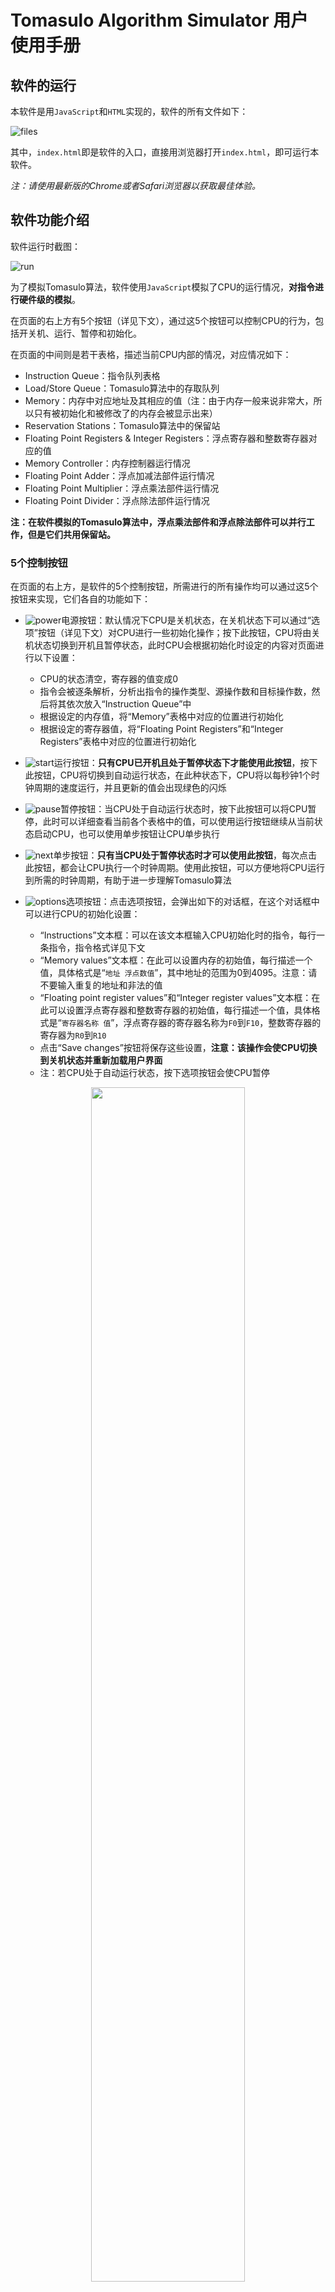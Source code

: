 # Tomasulo Algorithm Simulator 用户使用手册

## 软件的运行

本软件是用`JavaScript`和`HTML`实现的，软件的所有文件如下：

![files](imgs/files.png)

其中，`index.html`即是软件的入口，直接用浏览器打开`index.html`，即可运行本软件。

*注：请使用最新版的Chrome或者Safari浏览器以获取最佳体验。*

## 软件功能介绍

软件运行时截图：

![run](imgs/run.png)

为了模拟Tomasulo算法，软件使用`JavaScript`模拟了CPU的运行情况，**对指令进行硬件级的模拟**。

在页面的右上方有5个按钮（详见下文），通过这5个按钮可以控制CPU的行为，包括开关机、运行、暂停和初始化。

在页面的中间则是若干表格，描述当前CPU内部的情况，对应情况如下：

* Instruction Queue：指令队列表格
* Load/Store Queue：Tomasulo算法中的存取队列
* Memory：内存中对应地址及其相应的值（注：由于内存一般来说非常大，所以只有被初始化和被修改了的内存会被显示出来）
* Reservation Stations：Tomasulo算法中的保留站
* Floating Point Registers & Integer Registers：浮点寄存器和整数寄存器对应的值
* Memory Controller：内存控制器运行情况
* Floating Point Adder：浮点加减法部件运行情况
* Floating Point Multiplier：浮点乘法部件运行情况
* Floating Point Divider：浮点除法部件运行情况

**注：在软件模拟的Tomasulo算法中，浮点乘法部件和浮点除法部件可以并行工作，但是它们共用保留站。**

### 5个控制按钮

在页面的右上方，是软件的5个控制按钮，所需进行的所有操作均可以通过这5个按钮来实现，它们各自的功能如下：

* ![power](imgs/power.png)电源按钮：默认情况下CPU是关机状态，在关机状态下可以通过“选项”按钮（详见下文）对CPU进行一些初始化操作；按下此按钮，CPU将由关机状态切换到开机且暂停状态，此时CPU会根据初始化时设定的内容对页面进行以下设置：
    * CPU的状态清空，寄存器的值变成0
    * 指令会被逐条解析，分析出指令的操作类型、源操作数和目标操作数，然后将其依次放入“Instruction Queue”中
    * 根据设定的内存值，将“Memory”表格中对应的位置进行初始化
    * 根据设定的寄存器值，将“Floating Point Registers”和“Integer Registers”表格中对应的位置进行初始化

* ![start](imgs/start.png)运行按钮：**只有CPU已开机且处于暂停状态下才能使用此按钮**，按下此按钮，CPU将切换到自动运行状态，在此种状态下，CPU将以每秒钟1个时钟周期的速度运行，并且更新的值会出现绿色的闪烁

* ![pause](imgs/pause.png)暂停按钮：当CPU处于自动运行状态时，按下此按钮可以将CPU暂停，此时可以详细查看当前各个表格中的值，可以使用运行按钮继续从当前状态启动CPU，也可以使用单步按钮让CPU单步执行

* ![next](imgs/next.png)单步按钮：**只有当CPU处于暂停状态时才可以使用此按钮**，每次点击此按钮，都会让CPU执行一个时钟周期。使用此按钮，可以方便地将CPU运行到所需的时钟周期，有助于进一步理解Tomasulo算法

* ![options](imgs/options.png)选项按钮：点击选项按钮，会弹出如下的对话框，在这个对话框中可以进行CPU的初始化设置：
    * “Instructions”文本框：可以在该文本框输入CPU初始化时的指令，每行一条指令，指令格式详见下文
    * “Memory values”文本框：在此可以设置内存的初始值，每行描述一个值，具体格式是“`地址 浮点数值`”，其中地址的范围为0到4095。注意：请不要输入重复的地址和非法的值
    * “Floating point register values”和“Integer register values”文本框：在此可以设置浮点寄存器和整数寄存器的初始值，每行描述一个值，具体格式是“`寄存器名称 值`”，浮点寄存器的寄存器名称为`F0`到`F10`，整数寄存器的寄存器为`R0`到`R10`
    * 点击“Save changes”按钮将保存这些设置，**注意：该操作会使CPU切换到关机状态并重新加载用户界面**
    * 注：若CPU处于自动运行状态，按下选项按钮会使CPU暂停

<div style="text-align: center"><img width="70%" height="70%" src="imgs/options_dialog.png"/></div>

### 状态机

上面5个按钮的各个功能可以用以下状态机进行描述：

<div style="text-align: center"><img width="50%" height="50%" src="imgs/status.png"/></div>

### 指令说明

目前本模拟器支持以下6条指令，选项对话框中输入的每条指令必须是以下6种指令之一：

1. `ADDD F1, F2, F3`：加法指令，计算`F1=F2+F3`,其中`F1`,`F2`,`F3`均为浮点寄存器的名称
2. `SUBD F1, F2, F3`：减法指令，计算`F1=F2-F3`,其中`F1`,`F2`,`F3`均为浮点寄存器的名称
3. `MULD F1, F2, F3`：乘法指令，计算`F1=F2*F3`,其中`F1`,`F2`,`F3`均为浮点寄存器的名称
4. `DIVD F1, F2, F3`：除法指令，计算`F1=F2/F3`,其中`F1`,`F2`,`F3`均为浮点寄存器的名称
5. `LD F1, offset(R2)`：载入指令，将内存中地址为`R2+offset`的值载入浮点寄存器`F1`,其中`F1`为浮点寄存器的名称，`R2`位整数寄存器的名称，`offset`为一个整数
6. `ST F1, offset(R2)`：储存指令，将浮点寄存器`F1`的值写入内存中地址为`R2+offset`的内存单元，其中`F1`为浮点寄存器的名称，`R2`位整数寄存器的名称，`offset`为一个整数

**注：内存地址的范围为0~4095，请不要试图访问或写入不在此范围的内存单元。**

## 软件详细介绍

### 闪烁

在每个时钟周期，相对于上一个时钟周期被更新的值会出现一个绿色的闪烁，以便用户注意，如下图：

<div style="text-align: center"><img src="imgs/blink.png"/></div>

### Instruction Queue

“Instruction Queue”表格在界面的左上方，当CPU开机时，该表格会被填入设置中的所有指令。表格一共有8列，它们各自的含义如下：

* PC：表示该指令的地址
* Name：表示该指令的名称（如`LD`）
* Dest：表示该指令的目的寄存器
* Src1：表示该指令的源操作数1（对于`LD`和`ST`指令，该值为`offset`）
* Src2：表示该指令的源操作数2（对于`LD`和`ST`指令，该值为整数寄存器的名称）
* Issue：表示在Tomasulo算法中，该指令被发射的时刻
* Exec_comp：表示在Tomasulo算法中，该指令运行完成的时刻
* Writeback：表示在Tomasulo算法中，该指令结果写回的时刻

其中，表格的第1列PC根据指令的排列顺序依次从0增加。

### Load/Store Queue

“Load/Store Queue”表格在界面的中上部分，表示Tomasulo算法中的Load Buffer和Store Buffer，其各列的含义如下：

* Name：表示该Load Buffer或Store Buffer的名称，用于Tomasulo算法的寄存器重命名技术
* Busy：表示该Load Buffer或Store Buffer是否空闲，No表示空闲，Yes表示不空闲
* PC：表示该Buffer中指令的地址
* Vk: 只在Store Buffer中有效，表示需要写入的值，如果值未就绪，则为空
* Qk: 只在Store Buffer中有效，表示需要写入值的所在的保留站的名称，如果值已就绪，则为空
* Addr: 表示Load或Store指令的操作地址

### Memory

“Memory”表格在界面的右上方，描述当前内存的状态。该表格每行描述一个内存单元。各列含义如下：

* Addr: 表示该内存单元的地址
* Value: 表示该内存单元的值

**注: 由于内存一般来说非常大，所以只有被初始化了和被修改了的内存单元会被显示出来。**

### Reservation Stations

“Reservation Stations”对应于Tomasulo算法中的保留站。在本实验中，一共有3个浮点加减法保留站和2个浮点乘除法保留站，故共有5行。该表格共有8列，其含义如下：

* Name：保留站的名称，用于Tomasulo算法的寄存器重命名技术
* Busy：表示该保留站是否空闲，No表示空闲，Yes表示不空闲
* Op：表示该保留站中指令的名称
* PC：表示该保留站中指令的地址
* Vj: 表示源操作数1的值，如果该值未就绪则为空
* Qj: 表示源操作数1所在的保留站的名称，如果该值已就绪则为空
* Vk: 表示源操作数2的值，如果该值未就绪则为空
* Qk: 表示源操作数2所在的保留站的名称，如果该值已就绪则为空

### Floating Point Registers 和 Integer Registers

“Floating Point Registers”表格和“Integer Registers”表格描述当前CPU内浮点寄存器和整数寄存器的状态，其中第一行“Register ID”表示寄存器的名称，第二行“Value”表示对应寄存器的值。

### Memory Controller

“Memory Controller”表格描述内存控制器的运行状态，该控制器每次访存共需2周期。表格一共4列，每列的含义如下：

* Running: 表示内存控制器是否在运行，true表示正在运行
* Op: 表示正在进行的访存操作的类型（load或store）
* Name: 表示正在进行的访存操作所在的Load/Store Buffer的名称
* Time: 表示正在进行的访存操作的剩余时间

### Floating Point Adder

“Floating Point Adder”表格描述浮点加减法部件的运行状态，该部件为两段流水线，每段1个时钟周期。表格一共5列，每列含义如下：

* Stage: 表示流水线阶段的编号
* Running: 表示该阶段流水线是否正在运行，true表示正在运行
* Op: 表示该阶段流水线正在执行的操作类型（add或sub）
* Name: 表示该阶段流水线正在执行的指令所在保留站的名称
* Time: 表示该阶段流水线的剩余时间

### Floating Point Multiplier

“Floating Point Multiplier”表格描述当前浮点乘法部件的运行状态，该部件为五段流水线，每段流水线2个时钟周期。表格一共5列，每列含义如下：

* Stage: 表示流水线阶段的编号
* Running: 表示该阶段流水线是否正在运行，true表示正在运行
* Op: 表示该阶段流水线正在执行的操作类型（mul）
* Name: 表示该阶段流水线正在执行的指令所在保留站的名称
* Time: 表示该阶段流水线的剩余时间

### Floating Point Divider

“Floating Point Divider”表格描述当前浮点除法部件的运行状态，该部件每次操作需要40个时钟周期。表格一共4列，每列含义如下：

* Running: 表示该部件是否正在运行，true表示正在运行
* Op: 表示该部件正在执行的操作类型（div）
* Name: 表示该部件正在执行的指令所在保留站的名称
* Time: 表示该部件正在执行的指令的剩余时间